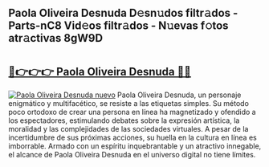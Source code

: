 ## Paola Oliveira Desnuda D𝚎sn𝚞dos filtr𝚊dos - Parts-nC8 Vid𝚎os filtr𝚊dos - N𝚞evas f𝚘tos atr𝚊ctivas 8gW9D

# <h2><a href="http://mb05wy.tromn.icu/?c=Paola+Oliveira+Desnuda">🔗👉👉👉 Paola Oliveira Desnuda 🔗🔗</a></h2>

[![Paola Oliveira Desnuda nuevo](https://i.imgur.com/pEAQMta.gif)](http://mb05wy.tromn.icu/?c=Paola+Oliveira+Desnuda)
Paola Oliveira Desnuda, un personaje enigmático y multifacético, se resiste a las etiquetas simples. Su método poco ortodoxo de crear una persona en línea ha magnetizado y ofendido a los espectadores, estimulando debates sobre la expresión artística, la moralidad y las complejidades de las sociedades virtuales. A pesar de la incertidumbre de sus próximas acciones, su huella en la cultura en línea es imborrable. Armado con un espíritu inquebrantable y un atractivo innegable, el alcance de Paola Oliveira Desnuda en el universo digital no tiene límites.
